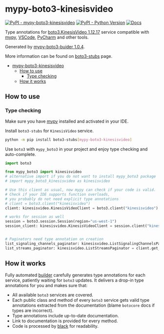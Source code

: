 # mypy-boto3-kinesisvideo

[![PyPI - mypy-boto3-kinesisvideo](https://img.shields.io/pypi/v/mypy-boto3-kinesisvideo.svg?color=blue)](https://pypi.org/project/mypy-boto3-kinesisvideo)
[![PyPI - Python Version](https://img.shields.io/pypi/pyversions/mypy-boto3-kinesisvideo.svg?color=blue)](https://pypi.org/project/mypy-boto3-kinesisvideo)
[![Docs](https://img.shields.io/readthedocs/mypy-boto3-builder.svg?color=blue)](https://mypy-boto3-builder.readthedocs.io/)

Type annotations for
[boto3.KinesisVideo 1.12.17](https://boto3.amazonaws.com/v1/documentation/api/1.12.17/reference/services/kinesisvideo.html#KinesisVideo) service
compatible with [mypy](https://github.com/python/mypy), [VSCode](https://code.visualstudio.com/),
[PyCharm](https://www.jetbrains.com/pycharm/) and other tools.

Generated by [mypy-boto3-buider 1.0.4](https://github.com/vemel/mypy_boto3_builder).

More information can be found on [boto3-stubs](https://pypi.org/project/boto3-stubs/) page.

- [mypy-boto3-kinesisvideo](#mypy-boto3-kinesisvideo)
  - [How to use](#how-to-use)
    - [Type checking](#type-checking)
  - [How it works](#how-it-works)

## How to use

### Type checking

Make sure you have [mypy](https://github.com/python/mypy) installed and activated in your IDE.

Install `boto3-stubs` for `KinesisVideo` service.

```bash
python -m pip install boto3-stubs[mypy-boto3-kinesisvideo]
```

Use `boto3` with `mypy_boto3` in your project and enjoy type checking and auto-complete.

```python
import boto3

from mypy_boto3 import kinesisvideo
# alternative import if you do not want to install mypy_boto3 package
# import mypy_boto3_kinesisvideo as kinesisvideo

# Use this client as usual, now mypy can check if your code is valid.
# Check if your IDE supports function overloads,
# you probably do not need explicit type annotations
# client = boto3.client("kinesisvideo")
client: kinesisvideo.KinesisVideoClient = boto3.client("kinesisvideo")

# works for session as well
session = boto3.session.Session(region="us-west-1")
session_client: kinesisvideo.KinesisVideoClient = session.client("kinesisvideo")


# Paginators need type annotation on creation
list_signaling_channels_paginator: kinesisvideo.ListSignalingChannelsPaginator = client.get_paginator("list_signaling_channels")
list_streams_paginator: kinesisvideo.ListStreamsPaginator = client.get_paginator("list_streams")
```

## How it works

Fully automated [builder](https://github.com/vemel/mypy_boto3_builder) carefully generates
type annotations for each service, patiently waiting for `boto3` updates. It delivers
a drop-in type annotations for you and makes sure that:

- All available `boto3` services are covered.
- Each public class and method of every `boto3` service gets valid type annotations
  extracted from the documentation (blame `botocore` docs if types are incorrect).
- Type annotations include up-to-date documentation.
- Link to documentation is provided for every method.
- Code is processed by [black](https://github.com/psf/black) for readability.